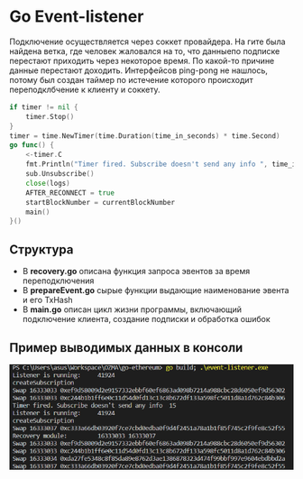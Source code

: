 # Go Event-listener
Подключение осуществляется через соккет провайдера.
На гите была найдена ветка, где человек жаловался на то, что данныепо подписке перестают приходить через некоторое время. По какой-то причине данные перестают доходить. Интерфейсов ping-pong не нашлось, потому был создан таймер по истечение которого происходит переподклбчение к клиенту и соккету.
```go
if timer != nil {
	timer.Stop()
}
timer = time.NewTimer(time.Duration(time_in_seconds) * time.Second)
go func() {
	<-timer.C
	fmt.Println("Timer fired. Subscribe doesn't send any info ", time_in_seconds)
	sub.Unsubscribe()
	close(logs)
	AFTER_RECONNECT = true
	startBlockNumber = currentBlockNumber
	main()
}()
```

## Структура

-  В __recovery.go__ описана функция запроса эвентов за время переподключения
-  В __prepareEvent.go__ сырые функции выдающие наименование эвента и его TxHash
-  В __main.go__ описан цикл жизни программы, включающий подключение клиента, создание подписки и обработка ошибок  

## Пример выводимых данных в консоли

![alt text](https://github.com/glebzverev/go-event-listener-socket/blob/master/docs/console_example.png)
